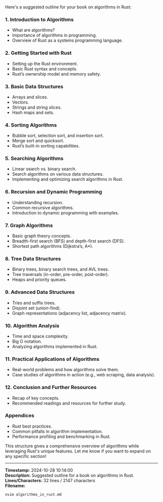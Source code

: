 Here's a suggested outline for your book on algorithms in Rust:

### 1. Introduction to Algorithms
   - What are algorithms?
   - Importance of algorithms in programming.
   - Overview of Rust as a systems programming language.

### 2. Getting Started with Rust
   - Setting up the Rust environment.
   - Basic Rust syntax and concepts.
   - Rust’s ownership model and memory safety.

### 3. Basic Data Structures
   - Arrays and slices.
   - Vectors.
   - Strings and string slices.
   - Hash maps and sets.

### 4. Sorting Algorithms
   - Bubble sort, selection sort, and insertion sort.
   - Merge sort and quicksort.
   - Rust’s built-in sorting capabilities.

### 5. Searching Algorithms
   - Linear search vs. binary search.
   - Search algorithms on various data structures.
   - Implementing and optimizing search algorithms in Rust.

### 6. Recursion and Dynamic Programming
   - Understanding recursion.
   - Common recursive algorithms.
   - Introduction to dynamic programming with examples.

### 7. Graph Algorithms
   - Basic graph theory concepts.
   - Breadth-first search (BFS) and depth-first search (DFS).
   - Shortest path algorithms (Dijkstra’s, A*).

### 8. Tree Data Structures
   - Binary trees, binary search trees, and AVL trees.
   - Tree traversals (in-order, pre-order, post-order).
   - Heaps and priority queues.

### 9. Advanced Data Structures
   - Tries and suffix trees.
   - Disjoint set (union-find).
   - Graph representations (adjacency list, adjacency matrix).

### 10. Algorithm Analysis
   - Time and space complexity.
   - Big O notation.
   - Analyzing algorithms implemented in Rust.

### 11. Practical Applications of Algorithms
   - Real-world problems and how algorithms solve them.
   - Case studies of algorithms in action (e.g., web scraping, data analysis).

### 12. Conclusion and Further Resources
   - Recap of key concepts.
   - Recommended readings and resources for further study.

### Appendices
   - Rust best practices.
   - Common pitfalls in algorithm implementation.
   - Performance profiling and benchmarking in Rust.

This structure gives a comprehensive overview of algorithms while leveraging Rust's unique features. Let me know if you want to expand on any specific section! 

---

**Timestamp:** 2024-10-28 10:14:00  
**Description:** Suggested outline for a book on algorithms in Rust.  
**Lines/Characters:** 32 lines / 2147 characters  
**Filename:** 
```bash
nvim algorithms_in_rust.md
```
